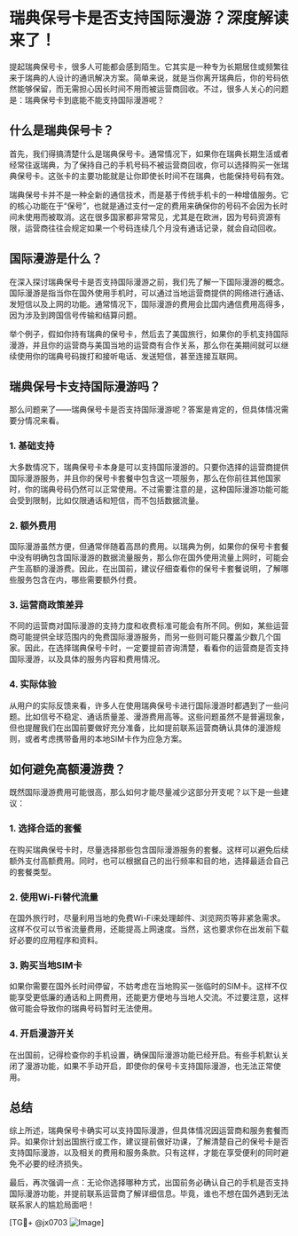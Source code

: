 # 瑞典保号卡是否支持国际漫游？深度解读来了！

提起瑞典保号卡，很多人可能都会感到陌生。它其实是一种专为长期居住或频繁往来于瑞典的人设计的通讯解决方案。简单来说，就是当你离开瑞典后，你的号码依然能够保留，而无需担心因长时间不用而被运营商回收。不过，很多人关心的问题是：瑞典保号卡到底能不能支持国际漫游呢？

## 什么是瑞典保号卡？

首先，我们得搞清楚什么是瑞典保号卡。通常情况下，如果你在瑞典长期生活或者经常往返瑞典，为了保持自己的手机号码不被运营商回收，你可以选择购买一张瑞典保号卡。这张卡的主要功能就是让你即使长时间不在瑞典，也能保持号码有效。

瑞典保号卡并不是一种全新的通信技术，而是基于传统手机卡的一种增值服务。它的核心功能在于“保号”，也就是通过支付一定的费用来确保你的号码不会因为长时间未使用而被取消。这在很多国家都非常常见，尤其是在欧洲，因为号码资源有限，运营商往往会规定如果一个号码连续几个月没有通话记录，就会自动回收。

## 国际漫游是什么？

在深入探讨瑞典保号卡是否支持国际漫游之前，我们先了解一下国际漫游的概念。国际漫游是指当你在国外使用手机时，可以通过当地运营商提供的网络进行通话、发短信以及上网的功能。通常情况下，国际漫游的费用会比国内通信费用高得多，因为涉及到跨国信号传输和结算问题。

举个例子，假如你持有瑞典的保号卡，然后去了美国旅行，如果你的手机支持国际漫游，并且你的运营商与美国当地的运营商有合作关系，那么你在美期间就可以继续使用你的瑞典号码拨打和接听电话、发送短信，甚至连接互联网。

## 瑞典保号卡支持国际漫游吗？

那么问题来了——瑞典保号卡是否支持国际漫游呢？答案是肯定的，但具体情况需要分情况来看。

### 1. **基础支持**
大多数情况下，瑞典保号卡本身是可以支持国际漫游的。只要你选择的运营商提供国际漫游服务，并且你的保号卡套餐中包含这一项服务，那么在你前往其他国家时，你的瑞典号码仍然可以正常使用。不过需要注意的是，这种国际漫游功能可能会受到限制，比如仅限通话和短信，而不包括数据流量。

### 2. **额外费用**
国际漫游虽然方便，但通常伴随着高昂的费用。以瑞典为例，如果你的保号卡套餐中没有明确包含国际漫游的数据流量服务，那么你在国外使用流量上网时，可能会产生高额的漫游费。因此，在出国前，建议仔细查看你的保号卡套餐说明，了解哪些服务包含在内，哪些需要额外付费。

### 3. **运营商政策差异**
不同的运营商对国际漫游的支持力度和收费标准可能会有所不同。例如，某些运营商可能提供全球范围内的免费国际漫游服务，而另一些则可能只覆盖少数几个国家。因此，在选择瑞典保号卡时，一定要提前咨询清楚，看看你的运营商是否支持国际漫游，以及具体的服务内容和费用情况。

### 4. **实际体验**
从用户的实际反馈来看，许多人在使用瑞典保号卡进行国际漫游时都遇到了一些问题。比如信号不稳定、通话质量差、漫游费用高等。这些问题虽然不是普遍现象，但也提醒我们在出国前要做好充分准备，比如提前联系运营商确认具体的漫游规则，或者考虑携带备用的本地SIM卡作为应急方案。

## 如何避免高额漫游费？

既然国际漫游费用可能很高，那么如何才能尽量减少这部分开支呢？以下是一些建议：

### 1. **选择合适的套餐**
在购买瑞典保号卡时，尽量选择那些包含国际漫游服务的套餐。这样可以避免后续额外支付高额费用。同时，也可以根据自己的出行频率和目的地，选择最适合自己的套餐类型。

### 2. **使用Wi-Fi替代流量**
在国外旅行时，尽量利用当地的免费Wi-Fi来处理邮件、浏览网页等非紧急需求。这样不仅可以节省流量费用，还能提高上网速度。当然，这也要求你在出发前下载好必要的应用程序和资料。

### 3. **购买当地SIM卡**
如果你需要在国外长时间停留，不妨考虑在当地购买一张临时的SIM卡。这样不仅能享受更低廉的通话和上网费用，还能更方便地与当地人交流。不过要注意，这样做可能会导致你的瑞典号码暂时无法使用。

### 4. **开启漫游开关**
在出国前，记得检查你的手机设置，确保国际漫游功能已经开启。有些手机默认关闭了漫游功能，如果不手动开启，即使你的保号卡支持国际漫游，也无法正常使用。

## 总结

综上所述，瑞典保号卡确实可以支持国际漫游，但具体情况因运营商和服务套餐而异。如果你计划出国旅行或工作，建议提前做好功课，了解清楚自己的保号卡是否支持国际漫游，以及相关的费用和服务条款。只有这样，才能在享受便利的同时避免不必要的经济损失。

最后，再次强调一点：无论你选择哪种方式，出国前务必确认自己的手机是否支持国际漫游功能，并提前联系运营商了解详细信息。毕竟，谁也不想在国外遇到无法联系家人的尴尬局面吧！

[TG💪+ @jx0703 ![Image](https://github.com/user-attachments/assets/dbca1d08-cadb-493c-b0ec-ad6f7a83f270)]